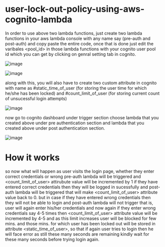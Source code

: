 # user-lock-out-policy-using-aws-cognito-lambda

In order to use above two lambda functions, just create two lambda functions in your aws lambda console with any name say (pre-auth and post-auth) and copy paste the entire code, once that is done
just edit the varibales <pool_id> in those lambda functions with your cognito user pool id which you can get by clicking on genral setting tab in cognito.

![image](https://user-images.githubusercontent.com/33365090/140703806-2e8e2cb6-33c9-4f0b-afbb-77b8de9371a1.png)

![image](https://user-images.githubusercontent.com/33365090/140703894-14b84aab-6067-45f2-90e3-bb7fc6d6293d.png)


along with this, you will also have to create two custom attribute in cognito with name as #static_time_of_user
(for storing the user time for which he/she has been locked) and #count_limit_of_user (for storing current count of unsucessful login attempts)

![image](https://user-images.githubusercontent.com/33365090/140703713-4733ecb6-34a5-4889-8e72-5b888ef03a2a.png)


now go to cognito dashboard under trigger section choose <pre-auth> lambda that you created above under pre authentication section and <post-auth> lambda that you created above under post authentication section.

![image](https://user-images.githubusercontent.com/33365090/140703624-3d4a7676-ed9b-4f57-9b85-71d4eeb80dc4.png)


# How it works
so now what will happen as user visits the login page, whether they enter correct credentials or wrong pre-auth lambda will be triggered and <count_limit_of_user> attirubute value will be incremented by 1 if they have entered correct credentials then they will be logged in sucessfully and post-auth lambda will be triggered that will make <count_limit_of_user> attribute value back to 0. but in case if they have entered wrong credentials then they will not be able to login and post-auth lambda will not trigger that is, user will again enter his/her credentials and now again if they enter wrong credentials say 4-5 times then <count_limit_of_user> attribute value will be incremented by 4-5 and as this limit increases user will be blocked for few mins. and those mins. for which user has been locked out will be stored in attribute <static_time_of_user>, so that if again user tries to login then he will face error as still these many seconds are remaining kindly wait for these many seconds before trying login again.
